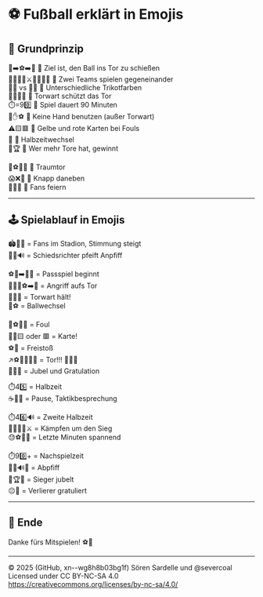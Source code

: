 # ⚽ Fußball erklärt in Emojis

## 🧠 Grundprinzip

👟➡️⚽➡️🥅 🟰 Ziel ist, den Ball ins Tor zu schießen  
🙋‍♂️🙋‍♀️⚔️🙋‍♂️🙋‍♀️ 🟰 Zwei Teams spielen gegeneinander  
👕🔵 vs 👕🔴 🟰 Unterschiedliche Trikotfarben  
🧤🧍‍♂️🥅 🟰 Torwart schützt das Tor  
⏱️=90️⃣ 🟰 Spiel dauert 90 Minuten  
🚫✋⚽ 🟰 Keine Hand benutzen (außer Torwart)  
⚠️🟨🟥 🟰 Gelbe und rote Karten bei Fouls  
🔄 🟰 Halbzeitwechsel  
🥇🏆 🟰 Wer mehr Tore hat, gewinnt  

🎯⚽💥🥅 🟰 Traumtor  
😱❌🥅 🟰 Knapp daneben  
🎉🙌🎵 🟰 Fans feiern  

---

## 🕹️ Spielablauf in Emojis

🏟️🎺🎶 = Fans im Stadion, Stimmung steigt  
🧑‍⚖️🔊 = Schiedsrichter pfeift Anpfiff  

⚽👟➡️👥👥 = Passspiel beginnt  
🏃‍♂️💨⚽➡️🥅 = Angriff aufs Tor  
🧤🙅‍♂️ = Torwart hält!  
🔁⚽ = Ballwechsel  

😬⚽👣💥 = Foul  
🧑‍⚖️🟨 oder 🟥 = Karte!  
⚽📍 = Freistoß  
↗️⚽🥅🎯💥🥅 = Tor!!! 🎉🙌🎆  
👕🤝👕 = Jubel und Gratulation  

⏱️45️⃣ = Halbzeit  
☕🥤🍌 = Pause, Taktikbesprechung  

⏱️46️⃣🔊 = Zweite Halbzeit  
🏃‍♂️🏃‍♀️⚔️ = Kämpfen um den Sieg  
😓⚽💨🔥 = Letzte Minuten spannend  

⏱️90️⃣+ = Nachspielzeit  
🧑‍⚖️🔊🏁 = Abpfiff  
🎉🏆🥇 = Sieger jubelt  
😔👏 = Verlierer gratuliert  

---

## 🏁 Ende
Danke fürs Mitspielen! ⚽🎉  

---

© 2025 (GitHub, xn--wg8h8b03bg1f) Sören Sardelle und @severcoal  
Licensed under CC BY-NC-SA 4.0  
https://creativecommons.org/licenses/by-nc-sa/4.0/
